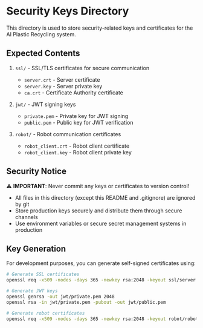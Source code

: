 # Security Keys Directory

This directory is used to store security-related keys and certificates for the AI Plastic Recycling system. 

## Expected Contents

1. `ssl/` - SSL/TLS certificates for secure communication
   - `server.crt` - Server certificate
   - `server.key` - Server private key
   - `ca.crt` - Certificate Authority certificate

2. `jwt/` - JWT signing keys
   - `private.pem` - Private key for JWT signing
   - `public.pem` - Public key for JWT verification

3. `robot/` - Robot communication certificates
   - `robot_client.crt` - Robot client certificate
   - `robot_client.key` - Robot client private key

## Security Notice

⚠️ **IMPORTANT**: Never commit any keys or certificates to version control!
- All files in this directory (except this README and .gitignore) are ignored by git
- Store production keys securely and distribute them through secure channels
- Use environment variables or secure secret management systems in production

## Key Generation

For development purposes, you can generate self-signed certificates using:

```bash
# Generate SSL certificates
openssl req -x509 -nodes -days 365 -newkey rsa:2048 -keyout ssl/server.key -out ssl/server.crt

# Generate JWT keys
openssl genrsa -out jwt/private.pem 2048
openssl rsa -in jwt/private.pem -pubout -out jwt/public.pem

# Generate robot certificates
openssl req -x509 -nodes -days 365 -newkey rsa:2048 -keyout robot/robot_client.key -out robot/robot_client.crt
``` 